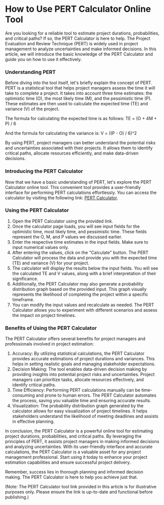 How to Use PERT Calculator Online Tool
======================================

Are you looking for a reliable tool to estimate project durations, probabilities, and critical paths? If so, the PERT Calculator is here to help. The Project Evaluation and Review Technique (PERT) is widely used in project management to analyze uncertainties and make informed decisions. In this article, we will introduce the basic knowledge of the PERT Calculator and guide you on how to use it effectively.

### Understanding PERT

Before diving into the tool itself, let's briefly explain the concept of PERT. PERT is a statistical tool that helps project managers assess the time it will take to complete a project. It takes into account three time estimates: the optimistic time (O), the most likely time (M), and the pessimistic time (P). These estimates are then used to calculate the expected time (TE) and variance (V) of the project.

The formula for calculating the expected time is as follows: TE = (O + 4M + P) / 6

And the formula for calculating the variance is: V = ((P - O) / 6)^2

By using PERT, project managers can better understand the potential risks and uncertainties associated with their projects. It allows them to identify critical paths, allocate resources efficiently, and make data-driven decisions.

### Introducing the PERT Calculator

Now that we have a basic understanding of PERT, let's explore the PERT Calculator online tool. This convenient tool provides a user-friendly interface for performing PERT calculations effortlessly. You can access the calculator by visiting the following link: [PERT Calculator](https://www.onlinecalculatorsfree.com/math/pert-calculator.html).

### Using the PERT Calculator

1. Open the PERT Calculator using the provided link.
2. Once the calculator page loads, you will see input fields for the optimistic time, most likely time, and pessimistic time. These fields represent the O, M, and P values we discussed earlier.
3. Enter the respective time estimates in the input fields. Make sure to input numerical values only.
4. After entering the values, click on the "Calculate" button. The PERT Calculator will process the data and provide you with the expected time (TE) and variance (V) for your project.
5. The calculator will display the results below the input fields. You will see the calculated TE and V values, along with a brief interpretation of their significance.
6. Additionally, the PERT Calculator may also generate a probability distribution graph based on the provided input. This graph visually represents the likelihood of completing the project within a specific timeframe.
7. You can modify the input values and recalculate as needed. The PERT Calculator allows you to experiment with different scenarios and assess the impact on project timelines.

### Benefits of Using the PERT Calculator

The PERT Calculator offers several benefits for project managers and professionals involved in project estimation:

1. Accuracy: By utilizing statistical calculations, the PERT Calculator provides accurate estimations of project durations and variances. This helps in setting realistic goals and managing stakeholder expectations.
2. Decision Making: The tool enables data-driven decision making by providing insights into potential project risks and uncertainties. Project managers can prioritize tasks, allocate resources effectively, and identify critical paths.
3. Time Efficiency: Performing PERT calculations manually can be time-consuming and prone to human errors. The PERT Calculator automates the process, saving you valuable time and ensuring accurate results.
4. Visualization: The probability distribution graph generated by the calculator allows for easy visualization of project timelines. It helps stakeholders understand the likelihood of meeting deadlines and assists in effective planning.

In conclusion, the PERT Calculator is a powerful online tool for estimating project durations, probabilities, and critical paths. By leveraging the principles of PERT, it assists project managers in making informed decisions and analyzing uncertainties. With its user-friendly interface and accurate calculations, the PERT Calculator is a valuable asset for any project management professional. Start using it today to enhance your project estimation capabilities and ensure successful project delivery.

Remember, success lies in thorough planning and informed decision making. The PERT Calculator is here to help you achieve just that.

(Note: The PERT Calculator tool link provided in this article is for illustrative purposes only. Please ensure the link is up-to-date and functional before publishing.)